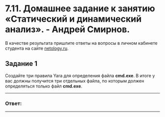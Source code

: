
# 7.11. Домашнее задание к занятию «Статический и динамический анализ». - Андрей Смирнов.

В качестве результата пришлите ответы на вопросы в личном кабинете студента на сайте [netology.ru](https://netology.ru).

## Задание 1

Создайте три правила Yara для определения файла **cmd.exe**.
В итоге у вас должны получится три отдельных файла, по которым должен определяться только файл **cmd.exe**.


----

### Ответ:




----

